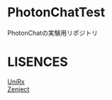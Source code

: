 # PhotonChatTest
PhotonChatの実験用リポジトリ
# LISENCES

[UniRx](https://github.com/neuecc/UniRx)  
[Zenject](https://github.com/modesttree/Zenject)  
